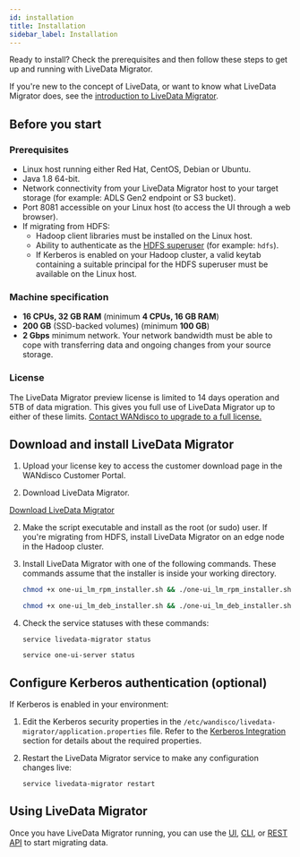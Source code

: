 ```yaml
---
id: installation
title: Installation
sidebar_label: Installation
---
```


Ready to install? Check the prerequisites and then follow these steps to get up and running with LiveData Migrator.

If you're new to the concept of LiveData, or want to know what LiveData Migrator does, see the [introduction to LiveData Migrator](./about.md).

## Before you start

### Prerequisites

* Linux host running either Red Hat, CentOS, Debian or Ubuntu.
* Java 1.8 64-bit.
* Network connectivity from your LiveData Migrator host to your target storage (for example: ADLS Gen2 endpoint or S3 bucket).
* Port 8081 accessible on your Linux host (to access the UI through a web browser).
* If migrating from HDFS:
  * Hadoop client libraries must be installed on the Linux host.
  * Ability to authenticate as the [HDFS superuser](https://hadoop.apache.org/docs/current/hadoop-project-dist/hadoop-hdfs/HdfsPermissionsGuide.html#The_Super-User) (for example: `hdfs`).
  * If Kerberos is enabled on your Hadoop cluster, a valid keytab containing a suitable principal for the HDFS superuser must be available on the Linux host.

### Machine specification

* **16 CPUs, 32 GB RAM** (minimum **4 CPUs, 16 GB RAM**)
* **200 GB** (SSD-backed volumes) (minimum **100 GB**)
* **2 Gbps** minimum network. Your network bandwidth must be able to cope with transferring data and ongoing changes from your source storage.

### License

The LiveData Migrator preview license is limited to 14 days operation and 5TB of data migration. This gives you full use of LiveData Migrator up to either of these limits. [Contact WANdisco to upgrade to a full license.](https://www.wandisco.com)

## Download and install LiveData Migrator

1. Upload your license key to access the customer download page in the WANdisco Customer Portal.

1. Download LiveData Migrator.

<div class="download">
<a href="https://customer.wandisco.com">Download LiveData Migrator</a>
</div>

2. Make the script executable and install as the root (or sudo) user. If you're migrating from HDFS, install LiveData Migrator on an edge node in the Hadoop      cluster.

1. Install LiveData Migrator with one of the following commands. These commands assume that the installer is inside your working directory.

    ```bash title="Red Hat/CentOS"
    chmod +x one-ui_lm_rpm_installer.sh && ./one-ui_lm_rpm_installer.sh
    ```

    ```bash title="Debian"
    chmod +x one-ui_lm_deb_installer.sh && ./one-ui_lm_deb_installer.sh
    ```
  1. Check the service statuses with these commands:

        ```
        service livedata-migrator status
        ```

        ```
        service one-ui-server status
        ```

## Configure Kerberos authentication (optional)

If Kerberos is enabled in your environment:

1. Edit the Kerberos security properties in the `/etc/wandisco/livedata-migrator/application.properties` file. Refer to the [Kerberos Integration](./configuration.md#kerberos-integration) section for details about the required properties.

1. Restart the LiveData Migrator service to make any configuration changes live:

    `service livedata-migrator restart`

## Using LiveData Migrator

Once you have LiveData Migrator running, you can use the [UI](./operation-ui.md), [CLI](./operation-cli.md), or [REST API](./api-reference.md) to start migrating data.
